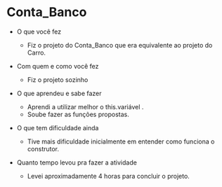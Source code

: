 # Conta_Banco

- O que você fez
    - Fiz o projeto do Conta_Banco que era equivalente ao projeto do Carro. 
- Com quem e como você fez
    - Fiz o projeto sozinho
	  
- O que aprendeu e sabe fazer
	- Aprendi a utilizar melhor o this.variável .
	- Soube fazer as funções propostas.
	
- O que tem dificuldade ainda
	- Tive mais dificuldade inicialmente em entender como funciona o construtor.

- Quanto tempo levou pra fazer a atividade
	- Levei aproximadamente 4 horas para concluir o projeto.